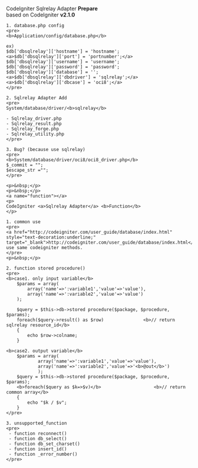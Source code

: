 CodeIgniter <a>Sqlrelay Adapter</a> <b>Prepare</b> <br />
    based on CodeIgniter <b>v2.1.0</b>
    <p />
    
	
	1. database.php config 
	<pre>
	<b>Application/config/database.php</b>
	
	ex)
	$db['dbsqlrelay']['hostname'] = 'hostname';
	<a>$db['dbsqlrelay']['port'] = 'portnumber';</a> 
	$db['dbsqlrelay']['username'] = 'username';
	$db['dbsqlrelay']['password'] = 'password';
	$db['dbsqlrelay']['database'] = '';
	<a>$db['dbsqlrelay']['dbdriver'] = 'sqlrelay';</a>
	<a>$db['dbsqlrelay']['dbcase'] = 'oci8';</a>
	</pre>
	
	2. Sqlrelay Adapter Add
	<pre>
	System/database/driver/<b>sqlrelay</b>
	
	- Sqlrelay_driver.php
	- Sqlrelay_result.php
	- Sqlrelay_forge.php
	- Sqlrelay_utility.php
	</pre>
	
	3. Bug? (because use sqlrelay)
	<pre>
	<b>System/database/driver/oci8/oci8_driver.php</b>
	$_commit = "";
	$escape_str ="";
	</pre>
	
	<p>&nbsp;</p>
	<p>&nbsp;</p>
	<a name="function"></a>
	<p>
    CodeIgniter <a>Sqlrelay Adapter</a> <b>Function</b>
    </p>

    1. common use
	<pre>
	<a href="http://codeigniter.com/user_guide/database/index.html" style="text-decoration:underline;" target="_blank">http://codeigniter.com/user_guide/database/index.html</a>
	use same codeigniter methods.
	</pre>
	<p>&nbsp;</p>
	
	2. function stored procedure()
	<pre>
	<b>case1. only input variable</b>
		$params = array(
			array('name'=>':variable1','value'=>'value'),
			array('name'=>':variable2','value'=>'value')
		);

		$query = $this->db->stored procedure($package, $procedure, $params);
		foreach($query->result() as $row)				<b>// return sqlrelay resource_id</b>
		{
			echo $row->colname;
		}
	
	<b>case2. output variable</b>
		$params = array(
				array('name'=>':variable1','value'=>'value'),
				array('name'=>':variable2','value'=>'<b>@out</b>')
				);
		$query = $this->db->stored procedure($package, $procedure, $params);
		<b>foreach($query as $k=>$v)</b>					<b>// return common array</b>
		{
			echo "$k / $v";
		}
	</pre>
	
	3. unsupported_function 
	<pre>
	 - function reconnect()
	 - function db_select()
	 - function db_set_charset()
	 - function insert_id()
	 - function _error_number()
	</pre>
